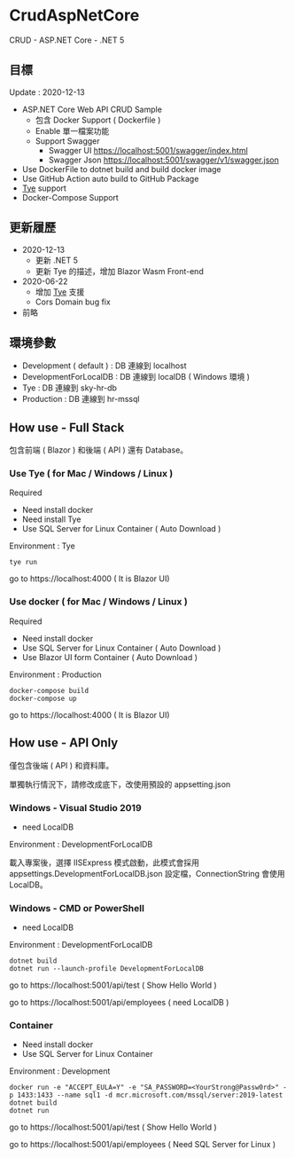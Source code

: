 # CrudAspNetCore

CRUD - ASP.NET Core - .NET 5

## 目標

Update : 2020-12-13

- ASP.NET Core Web API CRUD Sample
  - 包含 Docker Support ( Dockerfile )
  - Enable 單一檔案功能
  - Support Swagger 
      - Swagger UI [https://localhost:5001/swagger/index.html](https://localhost:5001/swagger/index.html)
      - Swagger Json [https://localhost:5001/swagger/v1/swagger.json](https://localhost:5001/swagger/v1/swagger.json)
- Use DockerFile to dotnet build and build docker image
- Use GitHub Action auto build to GitHub Package
- [Tye](https://github.com/dotnet/tye) support
- Docker-Compose Support

## 更新履歷

* 2020-12-13
  * 更新 .NET 5
  * 更新 Tye 的描述，增加 Blazor Wasm Front-end
* 2020-06-22
  * 增加 [Tye](https://github.com/dotnet/tye) 支援
  * Cors Domain bug fix
* 前略

## 環境參數

* Development ( default ) : DB 連線到 localhost
* DevelopmentForLocalDB : DB 連線到 localDB ( Windows 環境 )
* Tye : DB 連線到 sky-hr-db
* Production : DB 連線到 hr-mssql

## How use - Full Stack

包含前端 ( Blazor ) 和後端 ( API ) 還有 Database。

### Use Tye ( for Mac / Windows / Linux )

Required 
- Need install docker 
- Need install Tye
- Use SQL Server for Linux Container ( Auto Download )

Environment : Tye

```shell
tye run
```

go to https://localhost:4000 ( It is Blazor UI)

### Use docker ( for Mac / Windows / Linux )

Required 
- Need install docker 
- Use SQL Server for Linux Container ( Auto Download )
- Use Blazor UI form Container ( Auto Download )

Environment : Production

```shell
docker-compose build
docker-compose up
```

go to https://localhost:4000 ( It is Blazor UI)

## How use - API Only

僅包含後端 ( API ) 和資料庫。

單獨執行情況下，請修改成底下，改使用預設的 appsetting.json

### Windows - Visual Studio 2019

- need LocalDB

Environment : DevelopmentForLocalDB

載入專案後，選擇 IISExpress 模式啟動，此模式會採用 appsettings.DevelopmentForLocalDB.json 設定檔，ConnectionString 會使用 LocalDB。

### Windows - CMD or PowerShell

- need LocalDB

Environment : DevelopmentForLocalDB

```shell
dotnet build
dotnet run --launch-profile DevelopmentForLocalDB
```

go to https://localhost:5001/api/test ( Show Hello World )

go to https://localhost:5001/api/employees ( need LocalDB )

### Container

- Need install docker
- Use SQL Server for Linux Container

Environment : Development

```shell
docker run -e "ACCEPT_EULA=Y" -e "SA_PASSWORD=<YourStrong@Passw0rd>" -p 1433:1433 --name sql1 -d mcr.microsoft.com/mssql/server:2019-latest
dotnet build
dotnet run
```

go to https://localhost:5001/api/test ( Show Hello World )

go to https://localhost:5001/api/employees ( Need SQL Server for Linux )